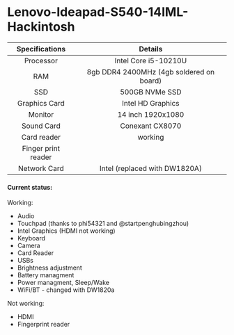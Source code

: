 # Lenovo-Ideapad-S540-14IML-Hackintosh

| Specifications | Details |
|:-: |:-: |
| Processor | Intel Core i5-10210U  |
| RAM | 8gb DDR4 2400MHz (4gb soldered on board) |
| SSD | 500GB NVMe SSD |
| Graphics Card | Intel HD Graphics |
| Monitor | 14 inch 1920x1080 |
| Sound Card | Conexant CX8070 |
| Card reader | working |
| Finger print reader | |
| Network Card | Intel (replaced with DW1820A) |

#### Current status:
Working:
- Audio
- Touchpad (thanks to phi54321 and @startpenghubingzhou)
- Intel Graphics (HDMI not working)
- Keyboard
- Camera
- Card Reader
- USBs
- Brightness adjustment
- Battery managment
- Power managment, Sleep/Wake
- WiFi/BT - changed with DW1820a

Not working:
- HDMI
- Fingerprint reader 

